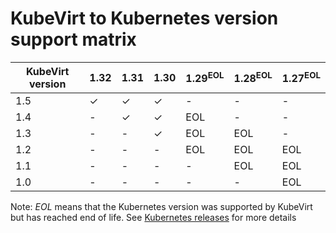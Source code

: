 # KubeVirt to Kubernetes version support matrix

| KubeVirt version | 1.32               | 1.31               | 1.30               | 1.29<sup>EOL</sup> | 1.28<sup>EOL</sup> | 1.27<sup>EOL</sup> |
|------------------|--------------------|--------------------|--------------------|--------------------|--------------------|--------------------|
|              1.5 | ✓                  | ✓                  | ✓                  | -                  | -                  | -                  |
|              1.4 | -                  | ✓                  | ✓                  | EOL                | -                  | -                  |
|              1.3 | -                  | -                  | ✓                  | EOL                | EOL                | -                  |
|              1.2 | -                  | -                  | -                  | EOL                | EOL                | EOL                |
|              1.1 | -                  | -                  | -                  | -                  | EOL                | EOL                |
|              1.0 | -                  | -                  | -                  | -                  | -                  | EOL                |


Note: _EOL_ means that the Kubernetes version was supported by KubeVirt but has reached end of life. See [Kubernetes releases](https://kubernetes.io/releases/) for more details

